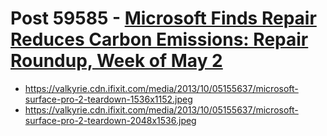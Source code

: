 # Post 59585 - [Microsoft Finds Repair Reduces Carbon Emissions: Repair Roundup, Week of May 2](https://www.ifixit.com/News/59585/microsoft-finds-repair-reduces-carbon-emissions-repair-roundup-week-of-may-2)

- https://valkyrie.cdn.ifixit.com/media/2013/10/05155637/microsoft-surface-pro-2-teardown-1536x1152.jpeg
- https://valkyrie.cdn.ifixit.com/media/2013/10/05155637/microsoft-surface-pro-2-teardown-2048x1536.jpeg
